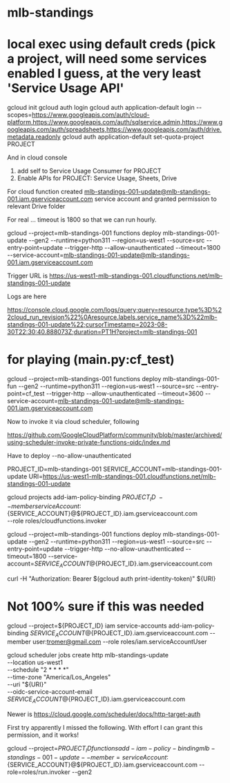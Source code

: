 # mlb-standings

# local exec using default creds (pick a project, will need some services enabled I guess, at the very least 'Service Usage API'

gcloud init
gcloud auth login
gcloud auth application-default login --scopes=https://www.googleapis.com/auth/cloud-platform,https://www.googleapis.com/auth/sqlservice.admin,https://www.googleapis.com/auth/spreadsheets,https://www.googleapis.com/auth/drive.metadata.readonly
gcloud auth application-default set-quota-project PROJECT

And in cloud console 
1. add self to Service Usage Consumer for PROJECT
2. Enable APIs for PROJECT: Service Usage, Sheets, Drive


For cloud function created mlb-standings-001-update@mlb-standings-001.iam.gserviceaccount.com service account and granted permission to relevant Drive folder

For real ... timeout is 1800 so that we can run hourly.

gcloud --project=mlb-standings-001 functions deploy mlb-standings-001-update --gen2 --runtime=python311 --region=us-west1 --source=src --entry-point=update --trigger-http --allow-unauthenticated --timeout=1800 --service-account=mlb-standings-001-update@mlb-standings-001.iam.gserviceaccount.com

Trigger URL is https://us-west1-mlb-standings-001.cloudfunctions.net/mlb-standings-001-update


Logs are here

https://console.cloud.google.com/logs/query;query=resource.type%3D%22cloud_run_revision%22%0Aresource.labels.service_name%3D%22mlb-standings-001-update%22;cursorTimestamp=2023-08-30T22:30:40.888073Z;duration=PT1H?project=mlb-standings-001

# for playing (main.py:cf_test)
gcloud --project=mlb-standings-001 functions deploy mlb-standings-001-fun --gen2 --runtime=python311 --region=us-west1 --source=src --entry-point=cf_test --trigger-http --allow-unauthenticated --timeout=3600 --service-account=mlb-standings-001-update@mlb-standings-001.iam.gserviceaccount.com

Now to invoke it via cloud scheduler, following

https://github.com/GoogleCloudPlatform/community/blob/master/archived/using-scheduler-invoke-private-functions-oidc/index.md

Have to deploy --no-allow-unauthenticated

PROJECT_ID=mlb-standings-001
SERVICE_ACCOUNT=mlb-standings-001-update
URI=https://us-west1-mlb-standings-001.cloudfunctions.net/mlb-standings-001-update

gcloud projects add-iam-policy-binding ${PROJECT_ID} \
  --member serviceAccount:${SERVICE_ACCOUNT}@${PROJECT_ID}.iam.gserviceaccount.com \
  --role roles/cloudfunctions.invoker

gcloud --project=mlb-standings-001 functions deploy mlb-standings-001-update --gen2 --runtime=python311 --region=us-west1 --source=src --entry-point=update --trigger-http --no-allow-unauthenticated --timeout=1800 --service-account=${SERVICE_ACCOUNT}@${PROJECT_ID}.iam.gserviceaccount.com

curl -H "Authorization: Bearer $(gcloud auth print-identity-token)" ${URI}

# Not 100% sure if this was needed

gcloud --project=${PROJECT_ID} iam service-accounts add-iam-policy-binding ${SERVICE_ACCOUNT}@${PROJECT_ID}.iam.gserviceaccount.com --member user:tromer@gmail.com --role roles/iam.serviceAccountUser

gcloud scheduler jobs create http mlb-standings-update \
  --location us-west1 \
  --schedule "2 * * * *" \
  --time-zone "America/Los_Angeles" \
  --uri "${URI}" \
  --oidc-service-account-email ${SERVICE_ACCOUNT}@${PROJECT_ID}.iam.gserviceaccount.com

Newer is https://cloud.google.com/scheduler/docs/http-target-auth

First try apparently I missed the following. With effort I can grant this permission, and it works!

gcloud --project=${PROJECT_ID} functions add-iam-policy-binding mlb-standings-001-update --member=serviceAccount:${SERVICE_ACCOUNT}@${PROJECT_ID}.iam.gserviceaccount.com --role=roles/run.invoker --gen2
